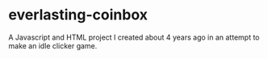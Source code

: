 # everlasting-coinbox
A Javascript and HTML project I created about 4 years ago in an attempt to make an idle clicker game.
